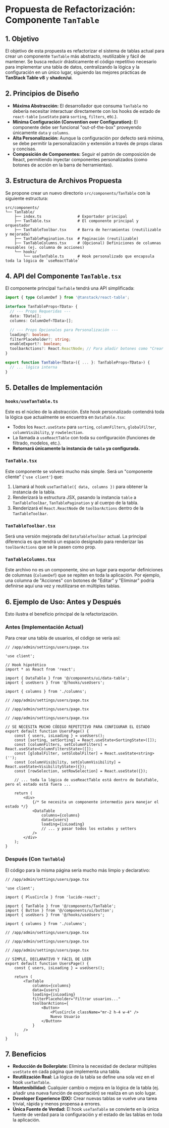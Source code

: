 # Propuesta de Refactorización: Componente `TanTable`

## 1. Objetivo

El objetivo de esta propuesta es refactorizar el sistema de tablas actual para crear un componente `TanTable` más abstracto, reutilizable y fácil de mantener. Se busca reducir drásticamente el código repetitivo necesario para implementar una tabla de datos, centralizando la lógica y la configuración en un único lugar, siguiendo las mejores prácticas de **TanStack Table v8** y **shadcn/ui**.

## 2. Principios de Diseño

- **Máxima Abstracción:** El desarrollador que consuma `TanTable` no debería necesitar interactuar directamente con los hooks de estado de `react-table` (`useState` para `sorting`, `filters`, etc.).
- **Mínima Configuración (Convention over Configuration):** El componente debe ser funcional "out-of-the-box" proveyendo únicamente `data` y `columns`.
- **Alta Personalización:** Aunque la configuración por defecto será mínima, se debe permitir la personalización y extensión a través de props claras y concisas.
- **Composición de Componentes:** Seguir el patrón de composición de React, permitiendo inyectar componentes personalizados (como botones de acción en la barra de herramientas).

## 3. Estructura de Archivos Propuesta

Se propone crear un nuevo directorio `src/components/TanTable` con la siguiente estructura:

```
src/components/
└── TanTable/
    ├── index.ts                # Exportador principal
    ├── TanTable.tsx            # El componente principal y orquestador
    ├── TanTableToolbar.tsx     # Barra de herramientas (reutilizable y mejorada)
    ├── TanTablePagination.tsx  # Paginación (reutilizable)
    ├── TanTableColumns.tsx     # (Opcional) Definiciones de columnas reusables (ej. columna de acciones)
    └── hooks/
        └── useTanTable.ts      # Hook personalizado que encapsula toda la lógica de `useReactTable`
```

## 4. API del Componente `TanTable.tsx`

El componente principal `TanTable` tendrá una API simplificada:

```typescript
import { type ColumnDef } from '@tanstack/react-table';

interface TanTableProps<TData> {
  // --- Props Requeridas ---
  data: TData[];
  columns: ColumnDef<TData>[];

  // --- Props Opcionales para Personalización ---
  loading?: boolean;
  filterPlaceholder?: string;
  enableExport?: boolean;
  toolbarActions?: React.ReactNode; // Para añadir botones como "Crear Usuario"
}

export function TanTable<TData>({ ... }: TanTableProps<TData>) {
  // ... lógica interna
}
```

## 5. Detalles de Implementación

### `hooks/useTanTable.ts`

Este es el núcleo de la abstracción. Este hook personalizado contendrá toda la lógica que actualmente se encuentra en `DataTable.tsx`:

- Todos los `React.useState` para `sorting`, `columnFilters`, `globalFilter`, `columnVisibility`, y `rowSelection`.
- La llamada a `useReactTable` con toda su configuración (funciones de filtrado, modelos, etc.).
- **Retornará únicamente la instancia de `table` ya configurada.**

### `TanTable.tsx`

Este componente se volverá mucho más simple. Será un "componente cliente" (`'use client'`) que:

1.  Llamará al hook `useTanTable({ data, columns })` para obtener la instancia de la tabla.
2.  Renderizará la estructura JSX, pasando la instancia `table` a `TanTableToolbar`, `TanTablePagination` y al cuerpo de la tabla.
3.  Renderizará el `React.ReactNode` de `toolbarActions` dentro de la `TanTableToolbar`.

### `TanTableToolbar.tsx`

Será una versión mejorada del `DataTableToolbar` actual. La principal diferencia es que tendrá un espacio designado para renderizar las `toolbarActions` que se le pasen como prop.

### `TanTableColumns.tsx`

Este archivo no es un componente, sino un lugar para exportar definiciones de columnas (`ColumnDef`) que se repiten en toda la aplicación. Por ejemplo, una columna de "Acciones" con botones de "Editar" y "Eliminar" podría definirse aquí una vez y reutilizarse en múltiples tablas.

## 6. Ejemplo de Uso: Antes y Después

Esto ilustra el beneficio principal de la refactorización.

### **Antes (Implementación Actual)**

Para crear una tabla de usuarios, el código se vería así:

```tsx
// /app/admin/settings/users/page.tsx

'use client';

// Hook hipotético
import * as React from 'react';

import { DataTable } from '@/components/ui/data-table';
import { useUsers } from '@/hooks/useUsers';

import { columns } from './columns';

// /app/admin/settings/users/page.tsx

// /app/admin/settings/users/page.tsx

// /app/admin/settings/users/page.tsx

// SE NECESITA MUCHO CÓDIGO REPETITIVO PARA CONFIGURAR EL ESTADO
export default function UsersPage() {
    const { users, isLoading } = useUsers();
    const [sorting, setSorting] = React.useState<SortingState>([]);
    const [columnFilters, setColumnFilters] = React.useState<ColumnFiltersState>([]);
    const [globalFilter, setGlobalFilter] = React.useState<string>('');
    const [columnVisibility, setColumnVisibility] = React.useState<VisibilityState>({});
    const [rowSelection, setRowSelection] = React.useState({});

    // ... toda la lógica de useReactTable está dentro de DataTable, pero el estado está fuera ...

    return (
        <div>
            {/* Se necesita un componente intermedio para manejar el estado */}
            <DataTable
                columns={columns}
                data={users}
                loading={isLoading}
                // ... y pasar todos los estados y setters
            />
        </div>
    );
}
```

### **Después (Con `TanTable`)**

El código para la misma página sería mucho más limpio y declarativo:

```tsx
// /app/admin/settings/users/page.tsx

'use client';

import { PlusCircle } from 'lucide-react';

import { TanTable } from '@/components/TanTable';
import { Button } from '@/components/ui/button';
import { useUsers } from '@/hooks/useUsers';

import { columns } from './columns';

// /app/admin/settings/users/page.tsx

// /app/admin/settings/users/page.tsx

// /app/admin/settings/users/page.tsx

// SIMPLE, DECLARATIVO Y FÁCIL DE LEER
export default function UsersPage() {
    const { users, isLoading } = useUsers();

    return (
        <TanTable
            columns={columns}
            data={users}
            loading={isLoading}
            filterPlaceholder="Filtrar usuarios..."
            toolbarActions={
                <Button>
                    <PlusCircle className="mr-2 h-4 w-4" />
                    Nuevo Usuario
                </Button>
            }
        />
    );
}
```

## 7. Beneficios

- **Reducción de Boilerplate:** Elimina la necesidad de declarar múltiples `useState` en cada página que implementa una tabla.
- **Reutilización Real:** La lógica de la tabla se define una sola vez en el hook `useTanTable`.
- **Mantenibilidad:** Cualquier cambio o mejora en la lógica de la tabla (ej. añadir una nueva función de exportación) se realiza en un solo lugar.
- **Developer Experience (DX):** Crear nuevas tablas se vuelve una tarea trivial, rápida y menos propensa a errores.
- **Única Fuente de Verdad:** El hook `useTanTable` se convierte en la única fuente de verdad para la configuración y el estado de las tablas en toda la aplicación.
